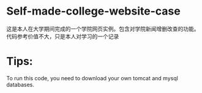 # Self-made-college-website-case
这是本人在大学期间完成的一个学院网页实例。包含对学院新闻增删改查的功能。代码参考价值不大，只是本人对学习的一个记录

# Tips:
To run this code, you need to download your own tomcat and mysql databases.
